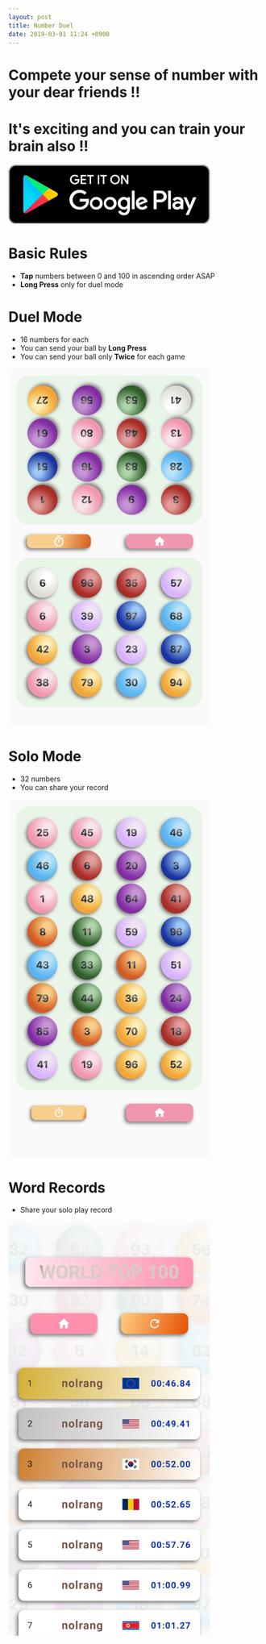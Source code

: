 ```yaml
---
layout: post
title: Number Duel
date: 2019-03-01 11:24 +0900
---
```

# Compete your sense of number with your dear friends !!
# It's exciting and you can train your brain also !!  
[<img src="/assets/img/googlePlay.png" width="400">](http://google.com/)
# Basic Rules
* **Tap** numbers between 0 and 100 in ascending order ASAP
* **Long Press** only for duel mode

# Duel Mode
* 16 numbers for each
* You can send your ball by **Long Press**
* You can send your ball only **Twice** for each game  
<img src="/assets/img/duel_before.png" width="400">


# Solo Mode
* 32 numbers
* You can share your record  
<img src="/assets/img/solo_before.png" width="400">

# Word Records
* Share your solo play record  
<img src="/assets/img/world_best.png" width="400">

[duel_before]: /assets/img/duel_before.png
[solo_before]: /assets/img/solo_before.png